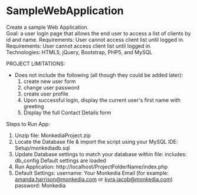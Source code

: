 # SampleWebApplication
Create a sample Web Application.  
Goal: a user login page that allows the end user to access a list of clients by id and name. Requirements:  User cannot access client list until logged in. 
Requirements:  User cannot access client list until logged in.  
Technologies:  HTML5, jQuery, Bootstrap, PHP5, and MySQL

PROJECT LIMITATIONS: 
* Does not include the following (all though they could be added later):
    1. create new user form
    2. change user password
    3. create user profile
    4. Upon successful login, display the current user's first name with greeting
    5. Display the full Contact Details form

Steps to Run App: 

1. Unzip file: MonkediaProject.zip
2. Locate the Database file & import the script using your MySQL IDE: Setup/monkediadb.sql
3. Update Database settings to match your database within file: includes: db_config
   Default settings are loaded
4. Run Application: 
    http://localhost/ProjectFolderName/index.php
5. Default Settings:
    username: Your Monkedia Email (for example: amanda.harrison@monkedia.com or kyra.jacob@monkedia.com)
    password: Monkedia

